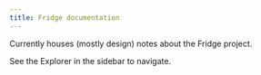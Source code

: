 ```yaml
---
title: Fridge documentation
---
```


Currently houses (mostly design) notes about the Fridge project.

See the Explorer in the sidebar to navigate.